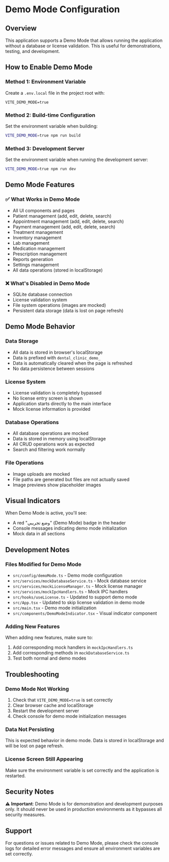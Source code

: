 # Demo Mode Configuration

## Overview
This application supports a Demo Mode that allows running the application without a database or license validation. This is useful for demonstrations, testing, and development.

## How to Enable Demo Mode

### Method 1: Environment Variable
Create a `.env.local` file in the project root with:
```
VITE_DEMO_MODE=true
```

### Method 2: Build-time Configuration
Set the environment variable when building:
```bash
VITE_DEMO_MODE=true npm run build
```

### Method 3: Development Server
Set the environment variable when running the development server:
```bash
VITE_DEMO_MODE=true npm run dev
```

## Demo Mode Features

### ✅ What Works in Demo Mode
- All UI components and pages
- Patient management (add, edit, delete, search)
- Appointment management (add, edit, delete, search)
- Payment management (add, edit, delete, search)
- Treatment management
- Inventory management
- Lab management
- Medication management
- Prescription management
- Reports generation
- Settings management
- All data operations (stored in localStorage)

### ❌ What's Disabled in Demo Mode
- SQLite database connection
- License validation system
- File system operations (images are mocked)
- Persistent data storage (data is lost on page refresh)

## Demo Mode Behavior

### Data Storage
- All data is stored in browser's localStorage
- Data is prefixed with `dental_clinic_demo_`
- Data is automatically cleared when the page is refreshed
- No data persistence between sessions

### License System
- License validation is completely bypassed
- No license entry screen is shown
- Application starts directly to the main interface
- Mock license information is provided

### Database Operations
- All database operations are mocked
- Data is stored in memory using localStorage
- All CRUD operations work as expected
- Search and filtering work normally

### File Operations
- Image uploads are mocked
- File paths are generated but files are not actually saved
- Image previews show placeholder images

## Visual Indicators

When Demo Mode is active, you'll see:
- A red "وضع تجريبي" (Demo Mode) badge in the header
- Console messages indicating demo mode initialization
- Mock data in all sections

## Development Notes

### Files Modified for Demo Mode
- `src/config/demoMode.ts` - Demo mode configuration
- `src/services/mockDatabaseService.ts` - Mock database service
- `src/services/mockLicenseManager.ts` - Mock license manager
- `src/services/mockIpcHandlers.ts` - Mock IPC handlers
- `src/hooks/useLicense.ts` - Updated to support demo mode
- `src/App.tsx` - Updated to skip license validation in demo mode
- `src/main.tsx` - Demo mode initialization
- `src/components/DemoModeIndicator.tsx` - Visual indicator component

### Adding New Features
When adding new features, make sure to:
1. Add corresponding mock handlers in `mockIpcHandlers.ts`
2. Add corresponding methods in `mockDatabaseService.ts`
3. Test both normal and demo modes

## Troubleshooting

### Demo Mode Not Working
1. Check that `VITE_DEMO_MODE=true` is set correctly
2. Clear browser cache and localStorage
3. Restart the development server
4. Check console for demo mode initialization messages

### Data Not Persisting
This is expected behavior in demo mode. Data is stored in localStorage and will be lost on page refresh.

### License Screen Still Appearing
Make sure the environment variable is set correctly and the application is restarted.

## Security Notes

⚠️ **Important**: Demo Mode is for demonstration and development purposes only. It should never be used in production environments as it bypasses all security measures.

## Support

For questions or issues related to Demo Mode, please check the console logs for detailed error messages and ensure all environment variables are set correctly.
